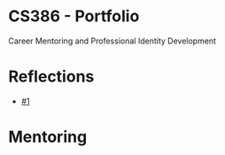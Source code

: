 # CS386 - Portfolio 
Career Mentoring and Professional Identity Development

# Reflections
- [#1](https://github.com/DioFeng/DioFeng.github.io/blob/master/Reflections/%231.md)
# Mentoring
